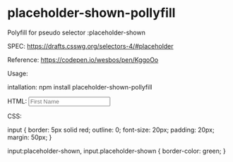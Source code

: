 # placeholder-shown-pollyfill
Polyfill for pseudo selector :placeholder-shown

SPEC: https://drafts.csswg.org/selectors-4/#placeholder

Reference:  https://codepen.io/wesbos/pen/KggoOo

Usage:

intallation:
npm install placeholder-shown-pollyfill

HTML:
<input type="text" placeholder="First Name">

CSS:

input {
  border: 5px solid red;
  outline: 0;
  font-size: 20px;
  padding: 20px;
  margin: 50px;
}

input:placeholder-shown, input.placeholder-shown {
  border-color: green;
}
